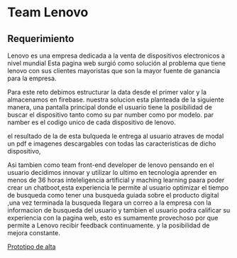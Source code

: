 # Team Lenovo

## Requerimiento

Lenovo es una empresa dedicada a la venta de dispositivos electronicos a nivel mundial
Esta pagina web surgió como solución al problema que tiene lenovo con sus clientes mayoristas que son la mayor fuente de ganancia para la empresa.

Para este reto debimos estructurar la data desde el primer valor y la almacenamos en firebase. nuestra solucion esta planteada de la siguiente manera, una pantalla principal donde el usuario tiene la posibilidad de buscar el dispositivo tanto como su par number como por modelo.
par namber es el codigo unico de cada dispositivo de lenovo.

el resultado de la de esta bulqueda le entrega al usuario atraves de modal un pdf e imagenes  descargables con todas las caracteristicas de dicho dispositivo,

Asi tambien como team front-end developer de lenovo  pensando en el usuario decidimos innovar y utilizar lo ultimo en tecnologia aprender en menos de 36 horas inteleligencia artificial y maching learning paara poder crear un chatboot,esta experiencia le permite al usuario optimizar el tiempo de busqueda como tener una  busqueda guiada sobre el producto digital ,una vez terminada la busqueda llegara un correo a la empresa con la informacion de busqueda del usuario y tambien el usuario podra calificar su experiencia con la pagina web, esto es sumamente provechoso por que  permite a Lenovo recibir feedback continuamente.
y la posibilidad de mejora constante.

[Prototipo de alta](https://www.figma.com/file/ERcYJbv4Oh9jRO15W8UiAKYS/Untitled?node-id=1%3A16)

